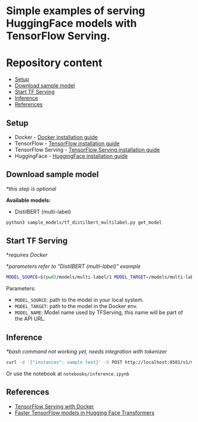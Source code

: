 # Simple examples of serving HuggingFace models with TensorFlow Serving.

# Repository content
- [Setup](#setup)
- [Download sample model](#download-sample-model)
- [Start TF Serving](#start-tf-serving)
- [Inference](#inference)
- [References](#references)

## Setup
- Docker - [Docker installation guide](https://help.github.com/en/github/getting-started-with-github/set-up-git)
- TensorFlow - [TensorFlow installation guide](https://www.tensorflow.org/install)
- TensorFlow Serving - [TensorFlow Serving installation guide](https://www.tensorflow.org/tfx/serving/docker)
- HuggingFace - [HuggingFace installation guide](https://huggingface.co/docs/transformers/installation)

## Download sample model
_*this step is optional_

**Available models:**
- DistilBERT (multi-label)
```bash
python3 sample_models/tf_distilbert_multilabel.py get_model
```

## Start TF Serving
*_requires Docker_

*_parameters refer to "DistilBERT (multi-label)" example_

```bash
MODEL_SOURCE=$(pwd)/models/multi-label/1 MODEL_TARGET=/models/multi-label/1 MODEL_NAME=multi-label sh scripts/start_tf_serving.sh
```
Parameters:
- `MODEL_SOURCE`: path to the model in your local system.
- `MODEL_TARGET`: path to the model in the Docker env.
- `MODEL_NAME`: Model name used by TFServing, this name will be part of the API URL.

## Inference
_*bash command not working yet, needs integration with tokenizer_
```bash
curl -d '{"instances": sample text}' -X POST http://localhost:8501/v1/models/multi-label:predict
```
Or use the notebook  at `notebooks/inference.ipynb`

## References
- [TensorFlow Serving with Docker](https://www.tensorflow.org/tfx/serving/docker#creating_your_own_serving_image)
- [Faster TensorFlow models in Hugging Face Transformers](https://huggingface.co/blog/tf-serving)